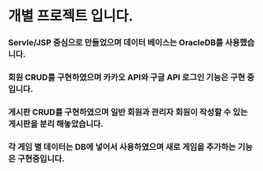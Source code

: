 # 개별 프로젝트 입니다. 
### Servle/JSP 중심으로 만들었으며 데이터 베이스는 OracleDB를 사용했습니다.
### 회원 CRUD를 구현하였으며 카카오 API와 구글 API 로그인 기능은 구현 중입니다.
### 게시판 CRUD를 구현하였으며 일반 회원과 관리자 회원이 작성할 수 있는 게시판을 분리 해놓았습니다.
### 각 게임 별 데이터는 DB에 넣어서 사용하였으며 새로 게임을 추가하는 기능은 구현중입니다.